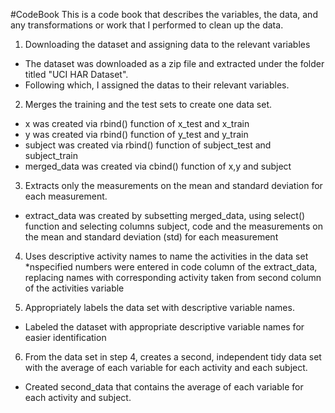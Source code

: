 #CodeBook
This is a code book that describes the variables, the data, and any transformations or work that I performed to clean up the data.

1. Downloading the dataset and assigning data to the relevant variables
  * The dataset was downloaded as a zip file and extracted under the folder titled "UCI HAR Dataset".
  * Following which, I assigned the datas to their relevant variables.
  
2. Merges the training and the test sets to create one data set.
  * x was created via rbind() function of x_test and x_train
  * y was created via rbind() function of y_test and y_train
  * subject was created via rbind() function of subject_test and subject_train
  * merged_data was created via cbind() function of x,y and subject
  
3. Extracts only the measurements on the mean and standard deviation for each measurement.
  * extract_data was created by subsetting merged_data, using select() function and selecting columns subject, code and the measurements on the mean and standard deviation (std) for each measurement
  
4. Uses descriptive activity names to name the activities in the data set
  *nspecified numbers were entered in code column of the extract_data, replacing names with corresponding activity taken from second column of the activities variable
  
5. Appropriately labels the data set with descriptive variable names.
  * Labeled the dataset with appropriate descriptive variable names for easier identification

6. From the data set in step 4, creates a second, independent tidy data set with the average of each variable for each activity and each subject.
  * Created second_data that contains the average of each variable for each activity and subject.
